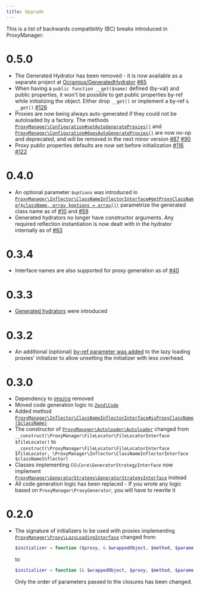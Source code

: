 ```yaml
---
title: Upgrade
---
```


This is a list of backwards compatibility (BC) breaks introduced in ProxyManager:

# 0.5.0

 * The Generated Hydrator has been removed - it is now available as a separate project
   at [Ocramius/GeneratedHydrator](https://github.com/Ocramius/GeneratedHydrator) [#65](https://github.com/Ocramius/ProxyManager/pull/65)
 * When having a `public function __get($name)` defined (by-val) and public properties, it won't be possible to get public
   properties by-ref while initializing the object. Either drop `__get()` or implement
   a by-ref `& __get()` [#126](https://github.com/Ocramius/ProxyManager/pull/126)
 * Proxies are now being always auto-generated if they could not be autoloaded by a factory. The methods
   [`ProxyManager\Configuration#setAutoGenerateProxies()`](https://github.com/Ocramius/ProxyManager/blob/0.5.0-BETA2/src/ProxyManager/Configuration.php#L67)
   and [`ProxyManager\Configuration#doesAutoGenerateProxies()`](https://github.com/Ocramius/ProxyManager/blob/0.5.0-BETA2/src/ProxyManager/Configuration.php#L75)
   are now no-op and deprecated, and will be removed in the next minor
   version [#87](https://github.com/Ocramius/ProxyManager/pull/87) [#90](https://github.com/Ocramius/ProxyManager/pull/90)
 * Proxy public properties defaults are now set before initialization [#116](https://github.com/Ocramius/ProxyManager/pull/116) [#122](https://github.com/Ocramius/ProxyManager/pull/122)

# 0.4.0

 * An optional parameter `$options` was introduced
   in [`ProxyManager\Inflector\ClassNameInflectorInterface#getProxyClassName($className, array $options = array())`](https://github.com/Ocramius/ProxyManager/blob/master/src/ProxyManager/Inflector/ClassNameInflectorInterface.php)
   parametrize the generated class name as of [#10](https://github.com/Ocramius/ProxyManager/pull/10)
   and [#59](https://github.com/Ocramius/ProxyManager/pull/59)
 * Generated hydrators no longer have constructor arguments. Any required reflection instantiation is now dealt with
   in the hydrator internally as of [#63](https://github.com/Ocramius/ProxyManager/pull/63)

# 0.3.4

 * Interface names are also supported for proxy generation as of [#40](https://github.com/Ocramius/ProxyManager/pull/40)

# 0.3.3

 * [Generated hydrators](https://github.com/Ocramius/ProxyManager/tree/master/docs/generated-hydrator.md) were introduced

# 0.3.2

 * An additional (optional) [by-ref parameter was added](https://github.com/Ocramius/ProxyManager/pull/31) 
   to the lazy loading proxies' initializer to allow unsetting the initializer with less overhead.

# 0.3.0

 * Dependency to [jms/cg](https://github.com/schmittjoh/cg-library) removed
 * Moved code generation logic to [`Zend\Code`](https://github.com/zendframework/zf2)
 * Added method [`ProxyManager\Inflector\ClassNameInflectorInterface#isProxyClassName($className)`](https://github.com/Ocramius/ProxyManager/blob/master/src/ProxyManager/Inflector/ClassNameInflectorInterface.php)
 * The constructor of [`ProxyManager\Autoloader\Autoloader`](https://github.com/Ocramius/ProxyManager/blob/master/src/ProxyManager/Autoloader/Autoloader.php)
   changed from `__construct(\ProxyManager\FileLocator\FileLocatorInterface $fileLocator)` to
   `__construct(\ProxyManager\FileLocator\FileLocatorInterface $fileLocator, \ProxyManager\Inflector\ClassNameInflectorInterface $classNameInflector)`
 * Classes implementing `CG\Core\GeneratorStrategyInterface` now implement
   [`ProxyManager\GeneratorStrategy\GeneratorStrategyInterface`](https://github.com/Ocramius/ProxyManager/blob/master/src/ProxyManager/GeneratorStrategy/GeneratorStrategyInterface.php)
   instead
 * All code generation logic has been replaced - If you wrote any logic based on `ProxyManager\ProxyGenerator`, you will
   have to rewrite it

# 0.2.0

 * The signature of initializers to be used with proxies implementing
   [`ProxyManager\Proxy\LazyLoadingInterface`](https://github.com/Ocramius/ProxyManager/blob/master/src/ProxyManager/Proxy/LazyLoadingInterface.php)
   changed from:

   ```php
   $initializer = function ($proxy, & $wrappedObject, $method, $parameters) {};
   ```

   to

   ```php
   $initializer = function (& $wrappedObject, $proxy, $method, $parameters) {};
   ```

   Only the order of parameters passed to the closures has been changed.

